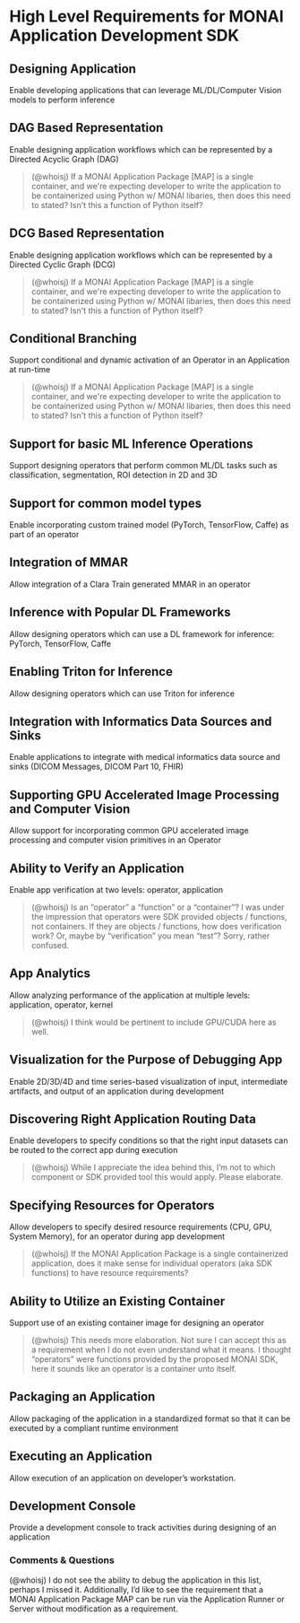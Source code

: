 # High Level Requirements for MONAI Application Development SDK

## Designing Application
Enable developing applications that can leverage ML/DL/Computer Vision models to perform inference

## DAG Based Representation
Enable designing application workflows which can be represented by a Directed Acyclic Graph (DAG)

> (@whoisj) If a MONAI Application Package [MAP] is a single container, and we're expecting developer to write the application to be containerized using Python w/ MONAI libaries, then does this need to stated? Isn't this a function of Python itself?

## DCG Based Representation
Enable designing application workflows which can be represented by a Directed Cyclic Graph (DCG)

> (@whoisj) If a MONAI Application Package [MAP] is a single container, and we're expecting developer to write the application to be containerized using Python w/ MONAI libaries, then does this need to stated? Isn't this a function of Python itself?

## Conditional Branching
Support conditional and dynamic activation of an Operator in an Application at run-time

> (@whoisj) If a MONAI Application Package [MAP] is a single container, and we're expecting developer to write the application to be containerized using Python w/ MONAI libaries, then does this need to stated? Isn't this a function of Python itself?

## Support for basic ML Inference Operations
Support designing operators that perform common ML/DL tasks such as classification, segmentation, ROI detection in 2D and 3D

## Support for common model types
Enable incorporating custom trained model (PyTorch, TensorFlow, Caffe) as part of an operator

## Integration of MMAR
Allow integration of a Clara Train generated MMAR in an operator

## Inference with Popular DL Frameworks
Allow designing operators which can use a DL framework for inference: PyTorch, TensorFlow, Caffe

## Enabling Triton for Inference
Allow designing operators which can use Triton for inference

## Integration with Informatics Data Sources and Sinks
Enable applications to integrate with medical informatics data source and sinks (DICOM Messages, DICOM Part 10, FHIR)

## Supporting GPU Accelerated Image Processing and Computer Vision
Allow support for incorporating common GPU accelerated image processing and computer vision primitives in an Operator

## Ability to Verify an Application
Enable app verification at two levels: operator, application 

> (@whoisj) Is an “operator” a “function” or a “container”? I was under the impression that operators were SDK provided objects / functions, not containers. If they are objects / functions, how does verification work? Or, maybe by “verification” you mean “test”? Sorry, rather confused.

## App Analytics
Allow analyzing performance of the application at multiple levels: application, operator, kernel

> (@whoisj) I think would be pertinent to include GPU/CUDA here as well.

## Visualization for the Purpose of Debugging App
Enable 2D/3D/4D and time series-based visualization of input, intermediate artifacts, and output of an application during development

## Discovering Right Application Routing Data
Enable developers to specify conditions so that the right input datasets can be routed to the correct app during execution

> (@whoisj) While I appreciate the idea behind this, I’m not to which component or SDK provided tool this would apply. Please elaborate.

## Specifying Resources for Operators
Allow developers to specify desired resource requirements (CPU, GPU, System Memory), for an operator during app development

> (@whoisj) If the MONAI Application Package is a single containerized application, does it make sense for individual operators (aka SDK functions) to have resource requirements?

## Ability to Utilize an Existing Container
Support use of an existing container image for designing an operator

> (@whoisj) This needs more elaboration. Not sure I can accept this as a requirement when I do not even understand what it means. I thought “operators” were functions provided by the proposed MONAI SDK, here it sounds like an operator is a container unto itself.

## Packaging an Application
Allow packaging of the application in a standardized format so that it can be executed by a compliant runtime environment

## Executing an Application
Allow execution of an application on developer’s workstation.

## Development Console
Provide a development console to track activities during designing of an application

### Comments & Questions

(@whoisj) I do not see the ability to debug the application in this list, perhaps I missed it.
Additionally, I’d like to see the requirement that a MONAI Application Package MAP can be run via the Application Runner or Server without modification as a requirement.
